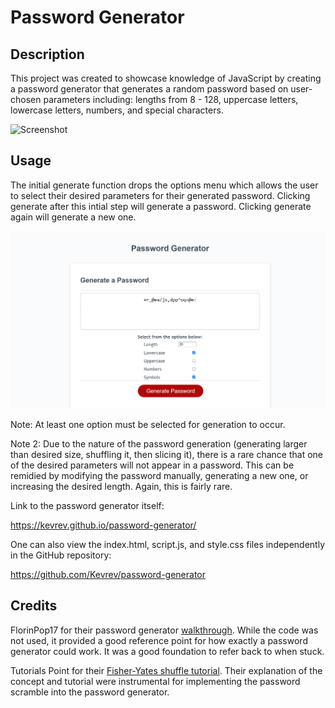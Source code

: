 # Password Generator

## Description

This project was created to showcase knowledge of JavaScript by creating a password generator that generates a random password based on user-chosen parameters including: lengths from 8 - 128, uppercase letters, lowercase letters, numbers, and special characters.

![Screenshot](/assets/images/screenshot.jpg)

## Usage

The initial generate function drops the options menu which allows the user to select their desired parameters for their generated password. Clicking generate after this intial step will generate a password. Clicking generate again will generate a new one.

![Screenshot](./assets/kevrev.github.io_password-generator_.png)

Note: At least one option must be selected for generation to occur.

Note 2: Due to the nature of the password generation (generating larger than desired size, shuffling it, then slicing it), there is a rare chance that one of the desired parameters will not appear in a password. This can be remidied by modifying the password manually, generating a new one, or increasing the desired length. Again, this is fairly rare.

Link to the password generator itself:

https://kevrev.github.io/password-generator/

One can also view the index.html, script.js, and style.css files independently in the GitHub repository:

https://github.com/Kevrev/password-generator

## Credits

FlorinPop17 for their password generator [walkthrough](https://codepen.io/FlorinPop17/pen/BaBePej). While the code was not used, it provided a good reference point for how exactly a password generator could work. It was a good foundation to refer back to when stuck.

Tutorials Point for their [Fisher-Yates shuffle tutorial](https://www.tutorialspoint.com/what-is-fisher-yates-shuffle-in-javascript). Their explanation of the concept and tutorial were instrumental for implementing the password scramble into the password generator.
